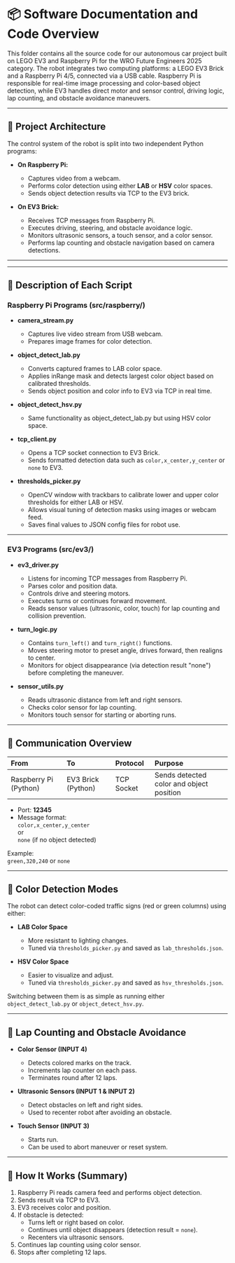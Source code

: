 # 📦 Software Documentation and Code Overview

This folder contains all the source code for our autonomous car project built on LEGO EV3 and Raspberry Pi for the WRO Future Engineers 2025 category. The robot integrates two computing platforms: a LEGO EV3 Brick and a Raspberry Pi 4/5, connected via a USB cable. Raspberry Pi is responsible for real-time image processing and color-based object detection, while EV3 handles direct motor and sensor control, driving logic, lap counting, and obstacle avoidance maneuvers.

---

## 📐 Project Architecture

The control system of the robot is split into two independent Python programs:

- **On Raspberry Pi:**
  - Captures video from a webcam.
  - Performs color detection using either **LAB** or **HSV** color spaces.
  - Sends object detection results via TCP to the EV3 brick.

- **On EV3 Brick:**
  - Receives TCP messages from Raspberry Pi.
  - Executes driving, steering, and obstacle avoidance logic.
  - Monitors ultrasonic sensors, a touch sensor, and a color sensor.
  - Performs lap counting and obstacle navigation based on camera detections.

---
---

## 📜 Description of Each Script

### Raspberry Pi Programs (src/raspberry/)

- **camera_stream.py**
  - Captures live video stream from USB webcam.
  - Prepares image frames for color detection.

- **object_detect_lab.py**
  - Converts captured frames to LAB color space.
  - Applies inRange mask and detects largest color object based on calibrated thresholds.
  - Sends object position and color info to EV3 via TCP in real time.

- **object_detect_hsv.py**
  - Same functionality as object_detect_lab.py but using HSV color space.

- **tcp_client.py**
  - Opens a TCP socket connection to EV3 Brick.
  - Sends formatted detection data such as `color,x_center,y_center` or `none` to EV3.

- **thresholds_picker.py**
  - OpenCV window with trackbars to calibrate lower and upper color thresholds for either LAB or HSV.
  - Allows visual tuning of detection masks using images or webcam feed.
  - Saves final values to JSON config files for robot use.

---

### EV3 Programs (src/ev3/)

- **ev3_driver.py**
  - Listens for incoming TCP messages from Raspberry Pi.
  - Parses color and position data.
  - Controls drive and steering motors.
  - Executes turns or continues forward movement.
  - Reads sensor values (ultrasonic, color, touch) for lap counting and collision prevention.

- **turn_logic.py**
  - Contains `turn_left()` and `turn_right()` functions.
  - Moves steering motor to preset angle, drives forward, then realigns to center.
  - Monitors for object disappearance (via detection result "none") before completing the maneuver.

- **sensor_utils.py**
  - Reads ultrasonic distance from left and right sensors.
  - Checks color sensor for lap counting.
  - Monitors touch sensor for starting or aborting runs.

---

## 📡 Communication Overview

| From                | To               | Protocol | Purpose                         |
|:-------------------|:----------------|:----------|:---------------------------------|
| Raspberry Pi (Python)| EV3 Brick (Python) | TCP Socket | Sends detected color and object position |

- Port: **12345**
- Message format:  
  `color,x_center,y_center`  
  or  
  `none` (if no object detected)

Example:  
`green,320,240` or `none`

---

## 🎨 Color Detection Modes

The robot can detect color-coded traffic signs (red or green columns) using either:

- **LAB Color Space**
  - More resistant to lighting changes.
  - Tuned via `thresholds_picker.py` and saved as `lab_thresholds.json`.

- **HSV Color Space**
  - Easier to visualize and adjust.
  - Tuned via `thresholds_picker.py` and saved as `hsv_thresholds.json`.

Switching between them is as simple as running either `object_detect_lab.py` or `object_detect_hsv.py`.

---

## 📸 Lap Counting and Obstacle Avoidance

- **Color Sensor (INPUT 4)**
  - Detects colored marks on the track.
  - Increments lap counter on each pass.
  - Terminates round after 12 laps.

- **Ultrasonic Sensors (INPUT 1 & INPUT 2)**
  - Detect obstacles on left and right sides.
  - Used to recenter robot after avoiding an obstacle.

- **Touch Sensor (INPUT 3)**
  - Starts run.
  - Can be used to abort maneuver or reset system.

---

## 📄 How It Works (Summary)

1. Raspberry Pi reads camera feed and performs object detection.
2. Sends result via TCP to EV3.
3. EV3 receives color and position.
4. If obstacle is detected:
   - Turns left or right based on color.
   - Continues until object disappears (detection result = `none`).
   - Recenters via ultrasonic sensors.
5. Continues lap counting using color sensor.
6. Stops after completing 12 laps.
